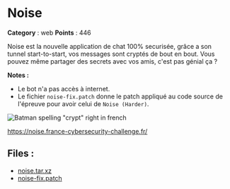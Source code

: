 # Noise

**Category** : web
**Points** : 446

Noise est la nouvelle application de chat 100% securisée, grâce a son tunnel start-to-start, vos messages sont cryptés de bout en bout.
Vous pouvez même partager des secrets avec vos amis, c'est pas génial ça ?

**Notes :** 
* Le bot n'a pas accès à internet.
* Le fichier `noise-fix.patch` donne le patch appliqué au code source de l'épreuve pour avoir celui de `Noise (Harder)`.

![Batman spelling "crypt" right in french](/files/b408a67718d1e4490a3e6b31dbd06beb/noise.jpg)

https://noise.france-cybersecurity-challenge.fr/

## Files : 
 - [noise.tar.xz](./noise.tar.xz)
 - [noise-fix.patch](./noise-fix.patch)


